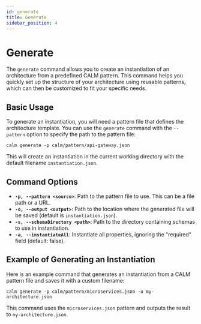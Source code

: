```yaml
---
id: generate
title: Generate
sidebar_position: 4
---
```


# Generate

The `generate` command allows you to create an instantiation of an architecture from a predefined CALM pattern. This command helps you quickly set up the structure of your architecture using reusable patterns, which can then be customized to fit your specific needs.

## Basic Usage

To generate an instantiation, you will need a pattern file that defines the architecture template. You can use the `generate` command with the `--pattern` option to specify the path to the pattern file:

```shell
calm generate -p calm/pattern/api-gateway.json
```

This will create an instantiation in the current working directory with the default filename `instantiation.json`.

## Command Options

- **`-p, --pattern <source>`**: Path to the pattern file to use. This can be a file path or a URL.
- **`-o, --output <output>`**: Path to the location where the generated file will be saved (default is `instantiation.json`).
- **`-s, --schemaDirectory <path>`**: Path to the directory containing schemas to use in instantiation.
- **`-a, --instantiateAll`**: Instantiate all properties, ignoring the "required" field (default: false).

## Example of Generating an Instantiation

Here is an example command that generates an instantiation from a CALM pattern file and saves it with a custom filename:

```shell
calm generate -p calm/pattern/microservices.json -o my-architecture.json
```

This command uses the `microservices.json` pattern and outputs the result to `my-architecture.json`.
